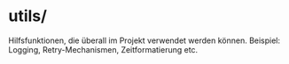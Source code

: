 # utils/

Hilfsfunktionen, die überall im Projekt verwendet werden können.
Beispiel: Logging, Retry-Mechanismen, Zeitformatierung etc.
